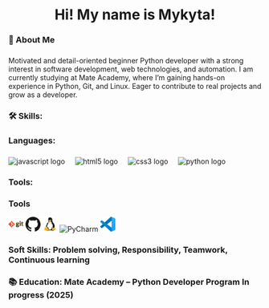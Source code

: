 ###

<h1 align="center">Hi! My name is Mykyta!</h1>

###

<h3 align="left">📓 About Me</h3>

###

<p align="left">Motivated and detail-oriented beginner Python developer with a strong interest in software development, web technologies, and automation. I am currently studying at Mate Academy, where I’m gaining hands-on experience in Python, Git, and Linux. Eager to contribute to real projects and grow as a developer.</p>

###

<h3 align="left">🛠️ Skills:</h3>


###

<h3 align="left">Languages:</h3>

###

<div align="left">
  <img src="https://cdn.jsdelivr.net/gh/devicons/devicon/icons/javascript/javascript-original.svg" height="40" alt="javascript logo"  />
  <img width="12" />
  <img src="https://cdn.jsdelivr.net/gh/devicons/devicon/icons/html5/html5-original.svg" height="40" alt="html5 logo"  />
  <img width="12" />
  <img src="https://cdn.jsdelivr.net/gh/devicons/devicon/icons/css3/css3-original.svg" height="40" alt="css3 logo"  />
  <img width="12" />
  <img src="https://skillicons.dev/icons?i=py" height="40" alt="python logo"  />
  <img width="12" />

###

<h3 align="left">Tools:</h3>

### Tools

<p>
  <img alt="Git" src="https://raw.githubusercontent.com/github/explore/main/topics/git/git.png" width="30" height="30" />
  <img alt="GitHub" src="https://raw.githubusercontent.com/github/explore/main/topics/github/github.png" width="30" height="30" />
  <img alt="Linux" src="https://raw.githubusercontent.com/github/explore/main/topics/linux/linux.png" width="30" height="30" />
  <img alt="PyCharm" src="https://upload.wikimedia.org/wikipedia/commons/1/1d/PyCharm_Icon.svg" width="30" height="30" />
  <img alt="VS Code" src="https://raw.githubusercontent.com/github/explore/main/topics/visual-studio-code/visual-studio-code.png" width="30" height="30" />
</p>

###

<h3 align="left">Soft Skills: Problem solving, Responsibility, Teamwork, Continuous learning</h3>

###

<h3 align="left">📚 Education: Mate Academy – Python Developer Program
In progress (2025)</h3>
